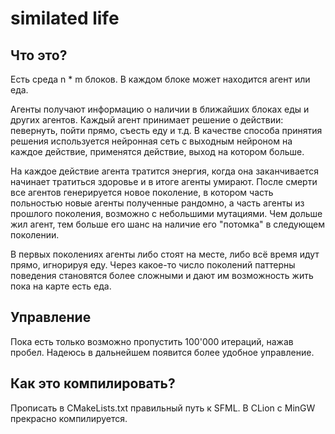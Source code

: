 # similated life
## Что это?
Есть среда n * m блоков. В каждом блоке может находится агент или еда.

Агенты получают информацию о наличии в ближайших блоках еды и других агентов. Каждый агент принимает решение о действии: певернуть, пойти прямо, съесть еду и т.д. В качестве способа принятия решения используется нейронная сеть с выходным нейроном на каждое действие, применятся действие, выход на котором больше.

На каждое действие агента тратится энергия, когда она заканчивается начинает тратиться здоровье и в итоге агенты умирают. После смерти все агентов генерируется новое поколение, в котором часть польностью новые агенты полученные рандомно, а часть агенты из прошлого поколения, возможно с небольшими мутациями. Чем дольше жил агент, тем больше его шанс на наличие его "потомка" в следующем поколении.

В первых поколениях агенты либо стоят на месте, либо всё время идут прямо, игнорируя еду. Через какое-то число поколений паттерны поведения становятся более сложными и дают им возможность жить пока на карте есть еда.

## Управление
Пока есть только возможно пропустить 100'000 итераций, нажав пробел. Надеюсь в дальнейшем появится более удобное управление.

## Как это компилировать?
Прописать в CMakeLists.txt правильный путь к SFML. В CLion с MinGW прекрасно компилируется.